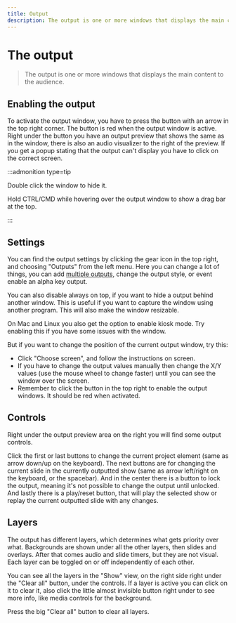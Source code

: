 ```yaml
---
title: Output
description: The output is one or more windows that displays the main content to the audience.
---
```


<script>
    import Key from '../../../components/Key.svelte';
</script>

# The output

> The output is one or more windows that displays the main content to the audience.

## Enabling the output

To activate the output window, you have to press the button with an arrow in the top right corner. The button is red when the output window is active. Right under the button you have an output preview that shows the same as in the window, there is also an audio visualizer to the right of the preview. If you get a popup stating that the output can't display you have to click on the correct screen.

:::admonition type=tip

Double click the window to hide it.

Hold <Key>CTRL/CMD</Key> while hovering over the output window to show a drag bar at the top.

:::

## Settings

You can find the output settings by clicking the gear icon in the top right, and choosing "Outputs" from the left menu. Here you can change a lot of things, you can add [multiple outputs](./outputs), change the output style, or event enable an alpha key output.

You can also disable always on top, if you want to hide a output behind another window. This is useful if you want to capture the window using another program. This will also make the window resizable.

On Mac and Linux you also get the option to enable kiosk mode. Try enabling this if you have some issues with the window.

But if you want to change the position of the current output window, try this:

-   Click "Choose screen", and follow the instructions on screen.
-   If you have to change the output values manually then change the X/Y values (use the mouse wheel to change faster) until you can see the window over the screen.
-   Remember to click the button in the top right to enable the output windows. It should be red when activated.

## Controls

Right under the output preview area on the right you will find some output controls.

Click the first or last buttons to change the current project element (same as arrow down/up on the keyboard). The next buttons are for changing the current slide in the currently outputted show (same as arrow left/right on the keyboard, or the spacebar). And in the center there is a button to lock the output, meaning it's not possible to change the output until unlocked. And lastly there is a play/reset button, that will play the selected show or replay the current outputted slide with any changes.

## Layers

The output has different layers, which determines what gets priority over what. Backgrounds are shown under all the other layers, then slides and overlays. After that comes audio and slide timers, but they are not visual. Each layer can be toggled on or off independently of each other.

You can see all the layers in the "Show" view, on the right side right under the "Clear all" button, under the controls. If a layer is active you can click on it to clear it, also click the little almost invisible button right under to see more info, like media controls for the background.

Press the big "Clear all" button to clear all layers.

